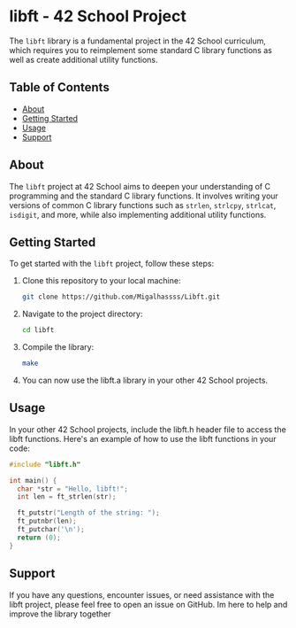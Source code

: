 # libft - 42 School Project

The `libft` library is a fundamental project in the 42 School curriculum, which requires you to reimplement some standard C library functions as well as create additional utility functions.

## Table of Contents

- [About](#about)
- [Getting Started](#getting-started)
- [Usage](#usage)
- [Support](#Support)

## About

The `libft` project at 42 School aims to deepen your understanding of C programming and the standard C library functions. It involves writing your versions of common C library functions such as `strlen`, `strlcpy`, `strlcat`, `isdigit`, and more, while also implementing additional utility functions.

## Getting Started

To get started with the `libft` project, follow these steps:

1. Clone this repository to your local machine:

   ```bash
   git clone https://github.com/Migalhassss/Libft.git

2. Navigate to the project directory:

   ```bash
   cd libft

3. Compile the library:

   ```bash
   make
4. You can now use the libft.a library in your other 42 School projects.

## Usage

In your other 42 School projects, include the libft.h header file to access the libft functions. Here's an example of how to use the libft functions in your code:

  ```c
  #include "libft.h"

int main() {
    char *str = "Hello, libft!";
    int len = ft_strlen(str);

    ft_putstr("Length of the string: ");
    ft_putnbr(len);
    ft_putchar('\n');
    return (0);
}
```

## Support 

If you have any questions, encounter issues, or need assistance with the libft project, please feel free to open an issue on GitHub. Im here to help and improve the library together
